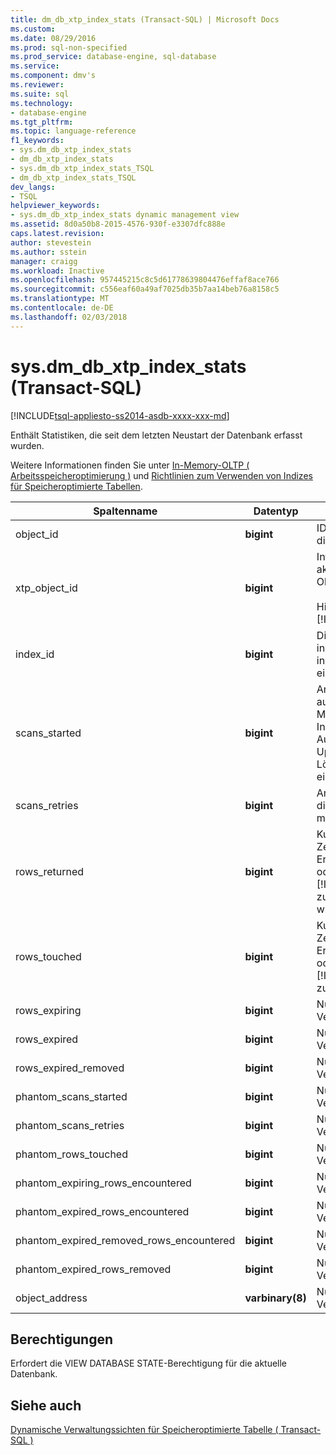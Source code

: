```yaml
---
title: dm_db_xtp_index_stats (Transact-SQL) | Microsoft Docs
ms.custom: 
ms.date: 08/29/2016
ms.prod: sql-non-specified
ms.prod_service: database-engine, sql-database
ms.service: 
ms.component: dmv's
ms.reviewer: 
ms.suite: sql
ms.technology:
- database-engine
ms.tgt_pltfrm: 
ms.topic: language-reference
f1_keywords:
- sys.dm_db_xtp_index_stats
- dm_db_xtp_index_stats
- sys.dm_db_xtp_index_stats_TSQL
- dm_db_xtp_index_stats_TSQL
dev_langs:
- TSQL
helpviewer_keywords:
- sys.dm_db_xtp_index_stats dynamic management view
ms.assetid: 8d0a50b8-2015-4576-930f-e3307dfc888e
caps.latest.revision: 
author: stevestein
ms.author: sstein
manager: craigg
ms.workload: Inactive
ms.openlocfilehash: 957445215c8c5d61778639804476effaf8ace766
ms.sourcegitcommit: c556eaf60a49af7025db35b7aa14beb76a8158c5
ms.translationtype: MT
ms.contentlocale: de-DE
ms.lasthandoff: 02/03/2018
---
```

# <a name="sysdmdbxtpindexstats-transact-sql"></a>sys.dm_db_xtp_index_stats (Transact-SQL)
[!INCLUDE[tsql-appliesto-ss2014-asdb-xxxx-xxx-md](../../includes/tsql-appliesto-ss2014-asdb-xxxx-xxx-md.md)]

  Enthält Statistiken, die seit dem letzten Neustart der Datenbank erfasst wurden.  
  
 Weitere Informationen finden Sie unter [In-Memory-OLTP &#40; Arbeitsspeicheroptimierung &#41;](../../relational-databases/in-memory-oltp/in-memory-oltp-in-memory-optimization.md) und [Richtlinien zum Verwenden von Indizes für Speicheroptimierte Tabellen](http://msdn.microsoft.com/library/16ef63a4-367a-46ac-917d-9eebc81ab29b).  

  
|Spaltenname|Datentyp|Description|  
|-----------------|---------------|-----------------|  
|object_id|**bigint**|ID des Objekts, zu dem dieser Index gehört.|  
|xtp_object_id|**bigint**|Interne ID auf die aktuelle Version des Objekts entspricht.<br /><br /> Hinweis: Gilt für [!INCLUDE[ssSQL15](../../includes/sssql15-md.md)].|  
|index_id|**bigint**|Die ID des Index. Die index_id ist nur innerhalb des Objekts eindeutig.|  
|scans_started|**bigint**|Anzahl der ausgeführten In-Memory OLTP-Indexscans. Jeder Auswähl-, Einfüge-, Update- oder Löschvorgang erfordert einen Indexscan.|  
|scans_retries|**bigint**|Anzahl der Indexscans, die wiederholt werden mussten.|  
|rows_returned|**bigint**|Kumulierte Anzahl der Zeilen, die seit dem Erstellen der Tabelle oder dem Starten von [!INCLUDE[ssNoVersion](../../includes/ssnoversion-md.md)] zurückgegeben wurden.|  
|rows_touched|**bigint**|Kumulierte Anzahl der Zeilen, auf die seit dem Erstellen der Tabelle oder dem Starten von [!INCLUDE[ssNoVersion](../../includes/ssnoversion-md.md)] zugegriffen wurde.|  
|rows_expiring|**bigint**|Nur interne Verwendung.|  
|rows_expired|**bigint**|Nur interne Verwendung.|  
|rows_expired_removed|**bigint**|Nur interne Verwendung.|  
|phantom_scans_started|**bigint**|Nur interne Verwendung.|  
|phantom_scans_retries|**bigint**|Nur interne Verwendung.|  
|phantom_rows_touched|**bigint**|Nur interne Verwendung.|  
|phantom_expiring_rows_encountered|**bigint**|Nur interne Verwendung.|  
|phantom_expired_rows_encountered|**bigint**|Nur interne Verwendung.|  
|phantom_expired_removed_rows_encountered|**bigint**|Nur interne Verwendung.|  
|phantom_expired_rows_removed|**bigint**|Nur interne Verwendung.|  
|object_address|**varbinary(8)**|Nur interne Verwendung.|  
  
## <a name="permissions"></a>Berechtigungen  
 Erfordert die VIEW DATABASE STATE-Berechtigung für die aktuelle Datenbank.  
  
## <a name="see-also"></a>Siehe auch  
 [Dynamische Verwaltungssichten für Speicheroptimierte Tabelle &#40; Transact-SQL &#41;](../../relational-databases/system-dynamic-management-views/memory-optimized-table-dynamic-management-views-transact-sql.md)  
  
  
